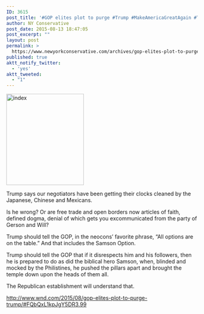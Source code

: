 ```yaml
---
ID: 3615
post_title: '#GOP elites plot to purge #Trump #MakeAmericaGreatAgain #TeamTrump #Trump2016'
author: NY Conservative
post_date: 2015-08-13 18:47:05
post_excerpt: ""
layout: post
permalink: >
  https://www.newyorkconservative.com/archives/gop-elites-plot-to-purge-trump-makeamericagreatagain-teamtrump-trump2016/
published: true
aktt_notify_twitter:
  - 'yes'
aktt_tweeted:
  - "1"
---
```

<a href="http://newyorkconservative.s3.amazonaws.com/wp-content/uploads/2015/06/index.jpeg"><img class="alignnone size-full wp-image-3200" src="http://newyorkconservative.s3.amazonaws.com/wp-content/uploads/2015/06/index.jpeg" alt="index" width="204" height="240" /></a>
<div class="copy-paste-block">

Trump says our negotiators have been getting their clocks cleaned by the Japanese, Chinese and Mexicans.

Is he wrong? Or are free trade and open borders now articles of faith, defined dogma, denial of which gets you excommunicated from the party of Gerson and Will?

Trump should tell the GOP, in the neocons’ favorite phrase, “All options are on the table.” And that includes the Samson Option.

Trump should tell the GOP that if it disrespects him and his followers, then he is prepared to do as did the biblical hero Samson, when, blinded and mocked by the Philistines, he pushed the pillars apart and brought the temple down upon the heads of them all.

The Republican establishment will understand that.

<a href="http://www.wnd.com/2015/08/gop-elites-plot-to-purge-trump/#FQbQxL1kpJgY5DR3.99">http://www.wnd.com/2015/08/gop-elites-plot-to-purge-trump/#FQbQxL1kpJgY5DR3.99</a></div>